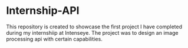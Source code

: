 # Internship-API

This repository is created to showcase the first project I have completed during my internshiip at Intenseye. The project was to design an image processing api with certain capabilities.

